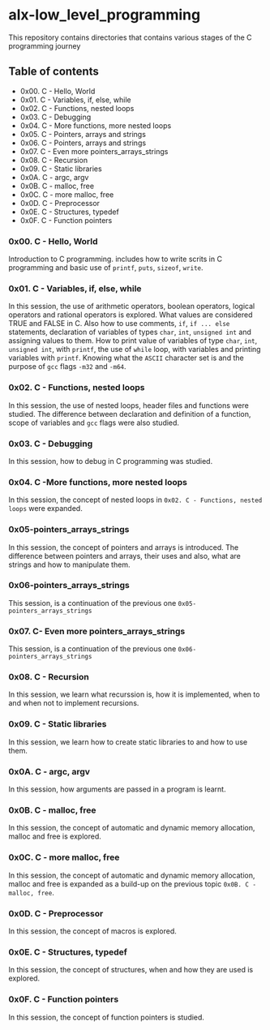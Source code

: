 # alx-low_level_programming
This repository contains directories that contains various stages of the C programming journey

## Table of contents
* 0x00. C - Hello, World
* 0x01. C - Variables, if, else, while
* 0x02. C - Functions, nested loops
* 0x03. C - Debugging
* 0x04. C - More functions, more nested loops
* 0x05. C - Pointers, arrays and strings
* 0x06. C - Pointers, arrays and strings
* 0x07. C - Even more pointers_arrays_strings
* 0x08. C - Recursion
* 0x09. C - Static libraries
* 0x0A. C - argc, argv
* 0x0B. C - malloc, free
* 0x0C. C - more malloc, free
* 0x0D. C - Preprocessor
* 0x0E. C - Structures, typedef
* 0x0F. C - Function pointers

### 0x00. C - Hello, World
Introduction to C programming. includes how to write scrits in C programming and basic use of `printf`, `puts`, `sizeof`, `write`.

### 0x01. C - Variables, if, else, while
In this session, the use of arithmetic operators, boolean operators, logical operators and rational operators is explored. What values are considered TRUE and FALSE in C. Also how to use comments, `if`, `if ... else` statements, declaration of variables of types `char`, `int`, `unsigned int` and assigning values to them.
How to print value of variables of type `char`, `int`, `unsigned int`, with `printf`, the use of `while` loop, with variables and printing variables with `printf`. Knowing what the `ASCII` character set is and the purpose of `gcc` flags `-m32` and `-m64`.

### 0x02. C - Functions, nested loops
In this session, the use of nested loops, header files and functions were studied. The difference between declaration and definition of a function, scope of variables and `gcc` flags were also studied.

### 0x03. C - Debugging
In this session, how to debug in C programming was studied.

### 0x04. C -More functions, more nested loops
In this session, the concept of nested loops in `0x02. C - Functions, nested loops` were expanded.

### 0x05-pointers_arrays_strings
In this session, the concept of pointers and arrays is introduced. The difference between pointers and arrays, their uses and also, what are strings and how to manipulate them.

### 0x06-pointers_arrays_strings
This session, is a continuation of the previous one `0x05-pointers_arrays_strings`

### 0x07. C- Even more pointers_arrays_strings
This session, is a continuation of the previous one `0x06-pointers_arrays_strings`

### 0x08. C - Recursion
In this session, we learn what recurssion is, how it is implemented, when to and when not to implement recursions.

### 0x09. C - Static libraries
In this session, we learn how to create static libraries to and how to use them.

### 0x0A. C - argc, argv
In this session, how arguments are passed in a program is learnt.

### 0x0B. C - malloc, free
In this session, the concept of automatic and dynamic memory allocation, malloc and free is explored.

### 0x0C. C - more malloc, free
In this session, the concept of automatic and dynamic memory allocation, malloc and free is expanded as a build-up on the previous topic `0x0B. C - malloc, free`.

### 0x0D. C - Preprocessor
In this session, the concept of macros is explored.

### 0x0E. C - Structures, typedef
In this session, the concept of structures, when and how they are used is explored.

### 0x0F. C - Function pointers
In this session, the concept of function pointers is studied.
